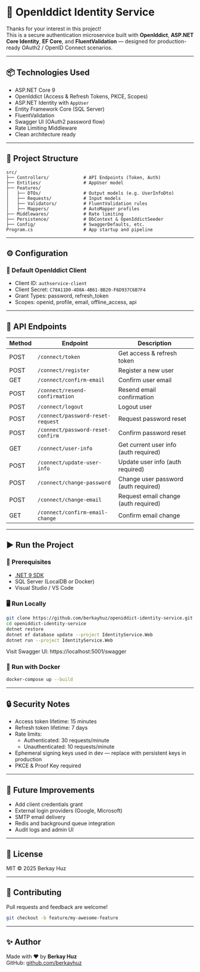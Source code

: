 # 🔐 OpenIddict Identity Service

Thanks for your interest in this project!  
This is a secure authentication microservice built with **OpenIddict**, **ASP.NET Core Identity**, **EF Core**, and **FluentValidation** — designed for production-ready OAuth2 / OpenID Connect scenarios.

---

## 📦 Technologies Used

- ASP.NET Core 9
- OpenIddict (Access & Refresh Tokens, PKCE, Scopes)  
- ASP.NET Identity with `AppUser`  
- Entity Framework Core (SQL Server)  
- FluentValidation  
- Swagger UI (OAuth2 password flow)  
- Rate Limiting Middleware  
- Clean architecture ready  

---

## 🚀 Project Structure

```
src/
├── Controllers/             # API Endpoints (Token, Auth)
├── Entities/                # AppUser model
├── Features/
│   ├── DTOs/                # Output models (e.g. UserInfoDto)
│   ├── Requests/            # Input models
│   ├── Validators/          # FluentValidation rules
│   ├── Mappers/             # AutoMapper profiles
├── Middlewares/             # Rate limiting
├── Persistence/             # DbContext & OpenIddictSeeder
├── Config/                  # SwaggerDefaults, etc.
Program.cs                   # App startup and pipeline
```

---

## ⚙️ Configuration

### 🔑 Default OpenIddict Client

- Client ID: `authservice-client`  
- Client Secret: `C78A11D0-4D8A-4B61-BB20-F6D937C6B7F4`  
- Grant Types: password, refresh_token  
- Scopes: openid, profile, email, offline_access, api  

---

## 🧪 API Endpoints

| Method | Endpoint                          | Description                           |
|--------|-----------------------------------|---------------------------------------|
| POST   | `/connect/token`                  | Get access & refresh token            |
| POST   | `/connect/register`               | Register a new user                   |
| GET    | `/connect/confirm-email`          | Confirm user email                    |
| POST   | `/connect/resend-confirmation`    | Resend email confirmation             |
| POST   | `/connect/logout`                 | Logout user                           |
| POST   | `/connect/password-reset-request` | Request password reset                |
| POST   | `/connect/password-reset-confirm` | Confirm password reset                |
| GET    | `/connect/user-info`              | Get current user info (auth required) |
| POST   | `/connect/update-user-info`       | Update user info (auth required)      |
| POST   | `/connect/change-password`        | Change user password (auth required)  |
| POST   | `/connect/change-email`           | Request email change (auth required)  |
| GET    | `/connect/confirm-email-change`   | Confirm email change                  |

---

## ▶️ Run the Project

### 📌 Prerequisites

- [.NET 9 SDK](https://dotnet.microsoft.com/en-us/download)  
- SQL Server (LocalDB or Docker)  
- Visual Studio / VS Code  

### 🖥️ Run Locally

```bash
git clone https://github.com/berkayhuz/openiddict-identity-service.git
cd openiddict-identity-service
dotnet restore
dotnet ef database update --project IdentityService.Web
dotnet run --project IdentityService.Web
```

Visit Swagger UI: https://localhost:5001/swagger

### 🐳 Run with Docker

```bash
docker-compose up --build
```

---

## 🔒 Security Notes

- Access token lifetime: 15 minutes  
- Refresh token lifetime: 7 days  
- Rate limits:  
  - Authenticated: 30 requests/minute  
  - Unauthenticated: 10 requests/minute  
- Ephemeral signing keys used in dev — replace with persistent keys in production  
- PKCE & Proof Key required  

---

## 🧱 Future Improvements

- Add client credentials grant  
- External login providers (Google, Microsoft)  
- SMTP email delivery  
- Redis and background queue integration  
- Audit logs and admin UI  

---

## 📄 License

MIT © 2025 Berkay Huz

---

## 🤝 Contributing

Pull requests and feedback are welcome!

```bash
git checkout -b feature/my-awesome-feature
```

---

## ✨ Author

Made with ❤️ by **Berkay Huz**  
GitHub: [github.com/berkayhuz](https://github.com/berkayhuz)
